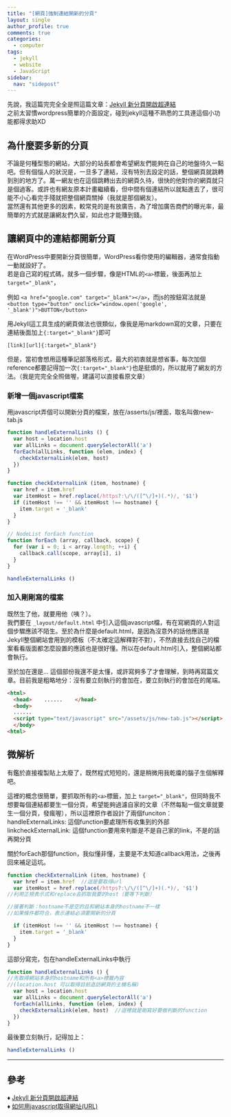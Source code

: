 ```yaml
---
title: "[網頁]強制連結開新的分頁"
layout: single
author_profile: true
comments: true
categories:
  - computer
tags:
  - jekyll
  - website
  - JavaScript
sidebar:
  nav: "sidepost"
---
```

先說，我這篇完完全全是照這篇文章：[Jekyll 新分頁開啟超連結](https://note.pcwu.net/2017/02/05/jekyll-link-new-tab/)  
之前太習慣wordpress簡單的介面設定，碰到jekyll這種不熟悉的工具連這個小功能都得求助XD

## 為什麼要多新的分頁
不論是何種型態的網站，大部分的站長都會希望網友們能夠在自己的地盤待久一點吧。但有個惱人的狀況是，一旦多了連結，沒有特別去設定的話，整個網頁就跳轉到別的地方了。萬一網友也在這個跳轉出去的網頁久待，很快的他對你的網頁就只是個過客。或許也有網友原本計畫繼續看，但中間有個連結所以就點進去了，很可能不小心看完手殘就把整個網頁關掉（我就是那個網友）。  
當然還有其他更多的因素，較常見的是有放廣告，為了增加廣告商們的曝光率，最簡單的方式就是讓網友們久留，如此也才能賺到錢。

## 讓網頁中的連結都開新分頁
在WordPress中要開新分頁很簡單，WordPress看你使用的編輯器，通常食指動一動就設好了。  
若是自己寫的程式碼，就多一個步驟，像是HTML的`<a>`標籤，後面再加上 `target="_blank"`，

例如 `<a href="google.com" target="_blank"></a>`，而js的按鈕寫法就是 `<button type="button" onclick="window.open('google', '_blank')">BUTTON</button>`

用Jekyll這工具生成的網頁做法也很類似，像我是用markdown寫的文章，只要在連結後面加上`{:target="_blank"}`即可

`[link][url]{:target="_blank"}`

但是，當初會想用這種筆記部落格形式，最大的初衷就是想省事，每次加個reference都要記得加一次`{:target="_blank"}`也是挺煩的，所以就用了網友的方法。（我是完完全全照做喔，建議可以直接看原文章）
### 新增一個javascript檔案
用javascript弄個可以開新分頁的檔案，放在/asserts/js/裡面，取名叫做new-tab.js

```js
function handleExternalLinks () {
  var host = location.host
  var allLinks = document.querySelectorAll('a')
  forEach(allLinks, function (elem, index) {
    checkExternalLink(elem, host)
  })
}

function checkExternalLink (item, hostname) {
  var href = item.href
  var itemHost = href.replace(/https?:\/\/([^\/]+)(.*)/, '$1')
  if (itemHost !== '' && itemHost !== hostname) {
    item.target = '_blank'
  }
}

// NodeList forEach function
function forEach (array, callback, scope) {
  for (var i = 0; i < array.length; ++i) {
    callback.call(scope, array[i], i)
  }
}

handleExternalLinks ()
```
### 加入剛剛寫的檔案
既然生了他，就要用他（咦？）。  
我們要在 `_layout/default.html` 中引入這個javascript檔，有在寫網頁的人對這個步驟應該不陌生。至於為什麼是default.html，是因為沒意外的話他應該是Jekyll整個網站會用到的模板（不太確定這解釋對不對），不然直接去找自己的檔案看看版面都怎麼設置的應該也是很好懂。所以在default.html引入，整個網站都會執行。

至於加在<body>還是<head>... 這個部份我還不是太懂，或許寫夠多了才會理解，到時再寫篇文章。目前我是粗略地分：沒有要立刻執行的會加在<head>，要立刻執行的會加在<body>的尾端。
```html
<html>
  <head>    ......    </head>
  <body>
  ......
  <script type="text/javascript" src="/assets/js/new-tab.js"></script>
  </body>
<html>
```
## 微解析
有鑑於直接複製貼上太廢了，既然程式短短的，還是稍微用我乾癟的腦子生個解釋吧。

這裡的概念很簡單，要抓取所有的`<a>`標籤，加上 `target="_blank"`，但同時我不想要每個連結都要生一個分頁，希望能夠過濾自家的文章（不然每點一個文章就要生一個分頁，發瘋喔），所以這裡原作者設計了兩個funciton：  
handleExternalLinks: 這個function要處理所有收集到的外部
linkcheckExternalLink: 這個function要用來判斷是不是自己家的link，不是的話再開分頁

關於forEach那個function，我似懂非懂，主要是不太知道callback用法，之後再回來補足這坑。

```js
function checkExternalLink (item, hostname) {
  var href = item.href  //這是要取得url
  var itemHost = href.replace(/https?:\/\/([^\/]+)(.*)/, '$1')
//利用正規表示式和replace去抓取我要的host（要等下判斷）

//接著判斷：hostname不是空的且和網站本身的hostname不一樣
//如果條件都符合，表示連結必須要開新的分頁

  if (itemHost !== '' && itemHost !== hostname) {
    item.target = '_blank'
  }
}
```
這部分寫完，包在handleExternalLinks中執行
```js
function handleExternalLinks () {
//先取得網站本身的hostname和所有<a>標籤內容
//(location.host 可以取得目前造訪網頁的主機名稱)
  var host = location.host
  var allLinks = document.querySelectorAll('a')
  forEach(allLinks, function (elem, index) {
    checkExternalLink(elem, host)  //這裡就是剛寫好要做判斷的function
  })
}
```
最後要立刻執行，記得加上：
```js
handleExternalLinks ()
```

---

## 參考
♦ [Jekyll 新分頁開啟超連結](https://note.pcwu.net/2017/02/05/jekyll-link-new-tab/)  
♦ [如何用javascript取得網址(URL)](https://medium.com/@chienrongkhor/%E5%A6%82%E4%BD%95%E7%94%A8javascript%E5%8F%96%E5%BE%97%E7%B6%B2%E5%9D%80-url-d0c69934d2a9)